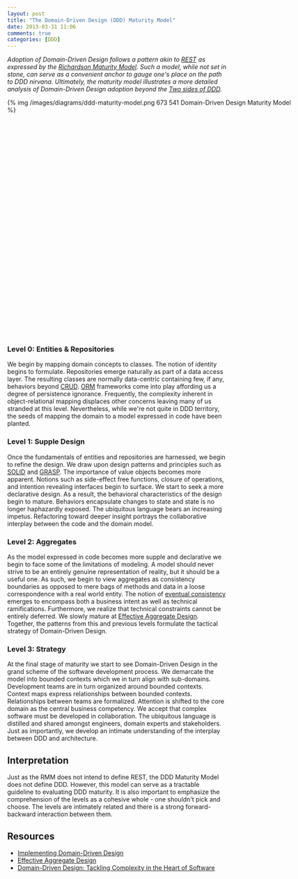 ```yaml
---
layout: post
title: "The Domain-Driven Design (DDD) Maturity Model"
date: 2013-03-31 11:06
comments: true
categories: [DDD] 
---
```

_Adoption of Domain-Driven Design follows a pattern akin to [REST](https://en.wikipedia.org/wiki/Representational_state_transfer) as expressed by the [Richardson Maturity Model](http://martinfowler.com/articles/richardsonMaturityModel.html). Such a model, while not set in stone, can serve as a convenient anchor to gauge one's place on the path to DDD nirvana. Ultimately, the maturity model illustrates a more detailed analysis of Domain-Driven Design adoption beyond the [Two sides of DDD](http://gorodinski.com/blog/2013/03/11/the-two-sides-of-domain-driven-design/)._

<!--more-->

<div style="margin:0 auto;width:673px;height:541px;">
{% img /images/diagrams/ddd-maturity-model.png 673 541 Domain-Driven Design Maturity Model %}
</div>


### Level 0: Entities & Repositories
We begin by mapping domain concepts to classes. The notion of identity begins to formulate. Repositories emerge naturally as part of a data access layer. The resulting classes are normally data-centric containing few, if any, behaviors beyond [CRUD](http://en.wikipedia.org/wiki/Create,_read,_update_and_delete). [ORM](http://en.wikipedia.org/wiki/Object-relational_mapping) frameworks come into play affording us a degree of persistence ignorance. Frequently, the complexity inherent in object-relational mapping displaces other concerns leaving many of us stranded at this level. Nevertheless, while we're not quite in DDD territory, the seeds of mapping the domain to a model expressed in code have been planted.

### Level 1: Supple Design
Once the fundamentals of entities and repositories are harnessed, we begin to refine the design. We draw upon design patterns and principles such as [SOLID](http://en.wikipedia.org/wiki/SOLID_\(object-oriented_design\)) and [GRASP](http://en.wikipedia.org/wiki/GRASP_\(object-oriented_design\)). The importance of value objects becomes more apparent. Notions such as side-effect free functions, closure of operations, and intention revealing interfaces begin to surface. We start to seek a more declarative design. As a result, the behavioral characteristics of the design begin to mature. Behaviors encapsulate changes to state and state is no longer haphazardly exposed. The ubiquitous language bears an increasing impetus. Refactoring toward deeper insight portrays the collaborative interplay between the code and the domain model.

### Level 2: Aggregates
As the model expressed in code becomes more supple and declarative we begin to face some of the limitations of modeling. A model should never strive to be an entirely genuine representation of reality, but it should be a useful one. As such, we begin to view aggregates as consistency boundaries as opposed to mere bags of methods and data in a loose correspondence with a real world entity. The notion of [eventual consistency](http://en.wikipedia.org/wiki/Eventual_consistency) emerges to encompass both a business intent as well as technical ramifications. Furthermore, we realize that technical constraints cannot be entirely deferred. We slowly mature at [Effective Aggregate Design](https://vaughnvernon.co/?p=139). Together, the patterns from this and previous levels formulate the tactical strategy of Domain-Driven Design.

### Level 3: Strategy
At the final stage of maturity we start to see Domain-Driven Design in the grand scheme of the software development process. We demarcate the model into bounded contexts which we in turn align with sub-domains. Development teams are in turn organized around bounded contexts. Context maps express relationships between bounded contexts. Relationships between teams are formalized. Attention is shifted to the core domain as the central business competency. We accept that complex software must be developed in collaboration. The ubiquitous language is distilled and shared amongst engineers, domain experts and stakeholders. Just as importantly, we develop an intimate understanding of the interplay between DDD and architecture.

## Interpretation
Just as the RMM does not intend to define REST, the DDD Maturity Model does not define DDD. However, this model can serve as a tractable guideline to evaluating DDD maturity. It is also important to emphasize the comprehension of the levels as a cohesive whole - one shouldn't pick and choose. The levels are intimately related and there is a strong forward-backward interaction between them. 


## Resources

- [Implementing Domain-Driven Design](http://www.amazon.com/Implementing-Domain-Driven-Design-Vaughn-Vernon/dp/0321834577)
- [Effective Aggregate Design](https://vaughnvernon.co/?p=139)
- [Domain-Driven Design: Tackling Complexity in the Heart of Software](http://www.amazon.com/Domain-Driven-Design-Tackling-Complexity-Software/dp/0321125215)